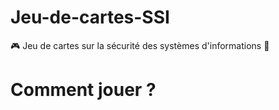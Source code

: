# Jeu-de-cartes-SSI
🎮 Jeu de cartes sur la sécurité des systèmes d'informations 🔐

# Comment jouer ?
